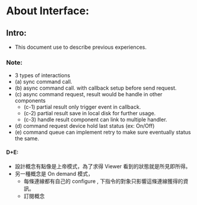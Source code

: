 # About Interface:

## Intro:

- This document use to describe previous experiences.

### Note:

- 3 types of interactions
- (a) sync command call.
- (b) async command call. with callback setup before send request.
- (c) async command request, result would be handle in other components
  - (c-1) partial result only trigger event in callback.
  - (c-2) partial result save in local disk for further usage.
  - (c-3) handle result component can link to multiple handler.
- (d) command request device hold last status (ex: On/Off)
- (e) command queue can implement retry to make sure eventually status the same.

#### D+E:

- 設計概念有點像是上帝模式，為了求得 Viewer 看到的狀態就是所見即所得。
- 另一種概念是 On demand 模式，
  - 每條連線都有自己的 configure , 下指令的對象只影響這條連線獲得的資訊。
  - 訂閱概念
